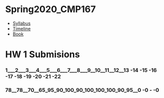 # Spring2020_CMP167

- [Syllabus](https://github.com/synac1/Spring2020_CMP167/blob/master/CMP167_Core_Syllabus%20(6).pdf)
- [Timeline](https://docs.google.com/spreadsheets/d/1QQS3HxP2qZAJuI6y-v7CkM_Bis1Y9fre0tqA8m6P4ps/edit#gid=216415318)
- [Book](https://learn.zybooks.com/zybook/CUNYCMP167Spring2020)


# HW 1 Submisions 

###  1___2___3___4___5___6___7___8___9__10__11__12__13 -14 -15 -16 -17 -18 -19 -20 -21 -22
###  78__78__70__65_95_90_100_90_100_100_100_90_95__0 -0 - -0

